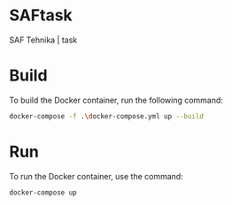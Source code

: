 # SAFtask
SAF Tehnika | task

# Build
To build the Docker container, run the following command:
```sh
docker-compose -f .\docker-compose.yml up --build
```

# Run
To run the Docker container, use the command:
```sh
docker-compose up
```
